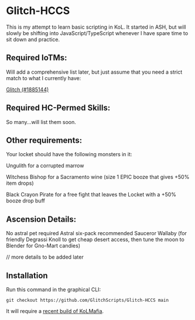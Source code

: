 # Glitch-HCCS
This is my attempt to learn basic scripting in KoL. It started in ASH, but will slowly be shifting into JavaScript/TypeScript whenever I have spare time to sit down and practice.


## Required IoTMs:
Will add a comprehensive list later, but just assume that you need a strict match to what I currently have:

[Glitch (#1885144)](https://api.aventuristo.net/av-snapshot?u=Glitch)

## Required HC-Permed Skills:
So many...will list them soon.

## Other requirements:
Your locket should have the following monsters in it:

Ungulith for a corrupted marrow

Witchess Bishop for a Sacramento wine (size 1 EPIC booze that gives +50% item drops)

Black Crayon Pirate for a free fight that leaves the Locket with a +50% booze drop buff

## Ascension Details:
No astral pet required
Astral six-pack recommended
Sauceror
Wallaby (for friendly Degrassi Knoll to get cheap desert access, then tune the moon to Blender for Gno-Mart candies)

// more details to be added later

## Installation
Run this command in the graphical CLI:
```
git checkout https://github.com/GlitchScripts/Glitch-HCCS main
```
It will require a [recent build of KoLMafia](https://github.com/kolmafia/kolmafia/releases).
